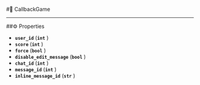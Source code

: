 #🔮 CallbackGame

****

##⚙️ Properties

- **`user_id`** (**`int`** )
- **`score`** (**`int`** )
- **`force`** (**`bool`** )
- **`disable_edit_message`** (**`bool`** )
- **`chat_id`** (**`int`** )
- **`message_id`** (**`int`** )
- **`inline_message_id`** (**`str`** )
